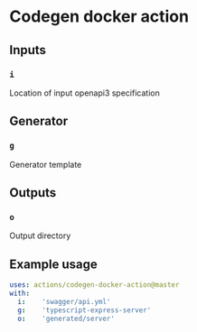 # Codegen docker action

## Inputs

### `i`

Location of input openapi3 specification

## Generator

### `g`

Generator template

## Outputs

### `o`

Output directory

## Example usage

```yaml
uses: actions/codegen-docker-action@master
with:
  i:    'swagger/api.yml'
  g:    'typescript-express-server'
  o:    'generated/server'
```
